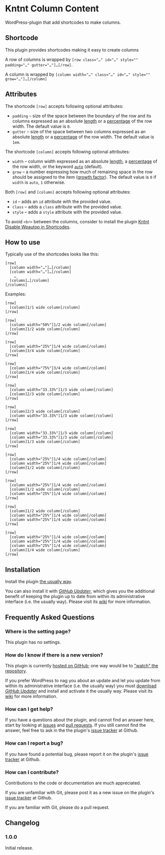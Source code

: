 # Kntnt Column Content

WordPress-plugin that add shortcodes to make columns.

## Shortcode

This plugin provides shortcodes making it easy to create columns

A row of columns is wrapped by `[row class="…" id="…" style="" padding="…" gutter="…"]…[/row]`.

A column is wrapped by `[column width="…" class="…" id="…" style="" grow="…"]…[/column]`

## Attributes

The shortcode `[row]` accepts following optional attributes:

* `padding` – size of the space between the boundary of the row and its columns expressed as an absolute [length](https://developer.mozilla.org/en-US/docs/Web/CSS/length) or a [percentage](https://developer.mozilla.org/en-US/docs/Web/CSS/percentage) of the row width. The default value is `0`. 
* `gutter` – size of the space between two columns expressed as an absolute [length](https://developer.mozilla.org/en-US/docs/Web/CSS/length) or a [percentage](https://developer.mozilla.org/en-US/docs/Web/CSS/percentage) of the row width. The default value is `1em`.

The shortcode `[column]` accepts following optional attributes:

* `width` – column width expressed as an absolute [length](https://developer.mozilla.org/en-US/docs/Web/CSS/length), a [percentage](https://developer.mozilla.org/en-US/docs/Web/CSS/percentage) of the row width, or the keyword [`auto`](https://developer.mozilla.org/en-US/docs/Web/CSS/flex-basis) (default).
* `grow` – a number expressing how much of remaining space in the row should be assigned to the item ([growth factor](https://developer.mozilla.org/en-US/docs/Web/CSS/flex-grow)). The default value is `0` if `width` is `auto`, `1` otherwise.

Both `[row]` and `[column]` accepts following optional attributes:

* `id` – adds an `id` attribute with the provided value.
* `class` – adds a `class` attribute with the provided value.
* `style` – adds a `style` attribute with the provided value.

To avoid `<br>` between the columns, consider to install the plugin [Kntnt Disable Wpautop in Shortcodes](https://github.com/Kntnt/kntnt-disable-wpautop-in-shortcodes).

## How to use

Typically use of the shortcodes looks like this:

	[row]
	  [column width="…"]…[/column]
	  [column width="…"]…[/column]
	    …
	  [column]…[/column]
	[/columns]

Examples:

    [row]
      [column]1/1 wide column[/column]
    [/row]
    
    [row]
      [column width="50%"]1/2 wide column[/column]
      [column]1/2 wide column[/column]
    [/row]
    
    [row]
      [column width="25%"]1/4 wide column[/column]
      [column]3/4 wide column[/column]
    [/row]
    
    [row]
      [column width="75%"]3/4 wide column[/column]
      [column]1/4 wide column[/column]
    [/row]
    
    [row]
      [column width="33.33%"]1/3 wide column[/column]
      [column]2/3 wide column[/column]
    [/row]
    
    [row]
      [column]2/3 wide column[/column]
      [column width="33.33%"]1/3 wide column[/column]
    [/row]
    
    [row]
      [column width="33.33%"]1/3 wide column[/column]
      [column width="33.33%"]1/3 wide column[/column]
      [column]1/3 wide column[/column]
    [/row]
    
    [row]
      [column width="25%"]1/4 wide column[/column]
      [column width="25%"]1/4 wide column[/column]
      [column]1/2 wide column[/column]
    [/row]
    
    [row]
      [column width="25%"]1/4 wide column[/column]
      [column]1/2 wide column[/column]
      [column width="25%"]1/4 wide column[/column]
    [/row]
    
    [row]
      [column]1/2 wide column[/column]
      [column width="25%"]1/4 wide column[/column]
      [column width="25%"]1/4 wide column[/column]
    [/row]
    
    [row]
      [column width="25%"]1/4 wide column[/column]
      [column width="25%"]1/4 wide column[/column]
      [column width="25%"]1/4 wide column[/column]
      [column]1/4 wide column[/column]
    [/row]

## Installation

Install the plugin [the usually way](https://codex.wordpress.org/Managing_Plugins#Installing_Plugins).

You can also install it with [*GitHub Updater*](https://github.com/afragen/github-updater/archive/develop.zip), which gives you the additional benefit of keeping the plugin up to date from within its administrative interface (i.e. the usually way). Please visit its [wiki](https://github.com/afragen/github-updater/wiki) for more information.

## Frequently Asked Questions

### Where is the setting page?

This plugin has no settings.

### How do I know if there is a new version?

This plugin is currently [hosted on GitHub](https://github.com/kntnt/kntnt-column-content); one way would be to ["watch" the repository](https://help.github.com/articles/watching-and-unwatching-repositories/).

If you prefer WordPress to nag you about an update and let you update from within its administrative interface (i.e. the usually way) you must [download *GitHub Updater*](https://github.com/afragen/github-updater/archive/develop.zip) and install and activate it the usually way. Please visit its [wiki](https://github.com/afragen/github-updater/wiki) for more information. 

### How can I get help?

If you have a questions about the plugin, and cannot find an answer here, start by looking at [issues](https://github.com/kntnt/kntnt-column-content/issues) and [pull requests](https://github.com/kntnt/kntnt-column-content/pulls). If you still cannot find the answer, feel free to ask in the the plugin's [issue tracker](https://github.com/kntnt/kntnt-column-content/issues) at Github.

### How can I report a bug?

If you have found a potential bug, please report it on the plugin's [issue tracker](https://github.com/kntnt/kntnt-column-content/issues) at Github.

### How can I contribute?

Contributions to the code or documentation are much appreciated.

If you are unfamiliar with Git, please post it as a new issue on the plugin's [issue tracker](https://github.com/kntnt/kntnt-column-content/issues) at Github.

If you are familiar with Git, please do a pull request.

## Changelog

### 1.0.0

Initial release.